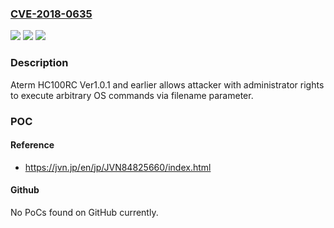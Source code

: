 ### [CVE-2018-0635](https://cve.mitre.org/cgi-bin/cvename.cgi?name=CVE-2018-0635)
![](https://img.shields.io/static/v1?label=Product&message=HC100RC&color=blue)
![](https://img.shields.io/static/v1?label=Version&message=Ver1.0.1%20and%20earlier%20&color=brightgreen)
![](https://img.shields.io/static/v1?label=Vulnerability&message=OS%20Command%20Injection&color=brightgreen)

### Description

Aterm HC100RC Ver1.0.1 and earlier allows attacker with administrator rights to execute arbitrary OS commands via filename parameter.

### POC

#### Reference
- https://jvn.jp/en/jp/JVN84825660/index.html

#### Github
No PoCs found on GitHub currently.

